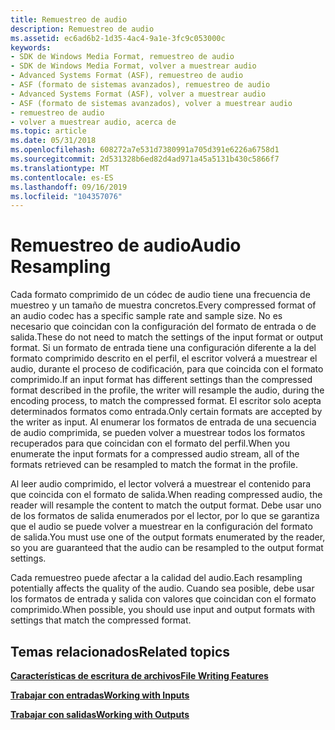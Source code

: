 ```yaml
---
title: Remuestreo de audio
description: Remuestreo de audio
ms.assetid: ec6ad6b2-1d35-4ac4-9a1e-3fc9c053000c
keywords:
- SDK de Windows Media Format, remuestreo de audio
- SDK de Windows Media Format, volver a muestrear audio
- Advanced Systems Format (ASF), remuestreo de audio
- ASF (formato de sistemas avanzados), remuestreo de audio
- Advanced Systems Format (ASF), volver a muestrear audio
- ASF (formato de sistemas avanzados), volver a muestrear audio
- remuestreo de audio
- volver a muestrear audio, acerca de
ms.topic: article
ms.date: 05/31/2018
ms.openlocfilehash: 608272a7e531d7380991a705d391e6226a6758d1
ms.sourcegitcommit: 2d531328b6ed82d4ad971a45a5131b430c5866f7
ms.translationtype: MT
ms.contentlocale: es-ES
ms.lasthandoff: 09/16/2019
ms.locfileid: "104357076"
---
```

# <a name="audio-resampling"></a><span data-ttu-id="1432e-111">Remuestreo de audio</span><span class="sxs-lookup"><span data-stu-id="1432e-111">Audio Resampling</span></span>

<span data-ttu-id="1432e-112">Cada formato comprimido de un códec de audio tiene una frecuencia de muestreo y un tamaño de muestra concretos.</span><span class="sxs-lookup"><span data-stu-id="1432e-112">Every compressed format of an audio codec has a specific sample rate and sample size.</span></span> <span data-ttu-id="1432e-113">No es necesario que coincidan con la configuración del formato de entrada o de salida.</span><span class="sxs-lookup"><span data-stu-id="1432e-113">These do not need to match the settings of the input format or output format.</span></span> <span data-ttu-id="1432e-114">Si un formato de entrada tiene una configuración diferente a la del formato comprimido descrito en el perfil, el escritor volverá a muestrear el audio, durante el proceso de codificación, para que coincida con el formato comprimido.</span><span class="sxs-lookup"><span data-stu-id="1432e-114">If an input format has different settings than the compressed format described in the profile, the writer will resample the audio, during the encoding process, to match the compressed format.</span></span> <span data-ttu-id="1432e-115">El escritor solo acepta determinados formatos como entrada.</span><span class="sxs-lookup"><span data-stu-id="1432e-115">Only certain formats are accepted by the writer as input.</span></span> <span data-ttu-id="1432e-116">Al enumerar los formatos de entrada de una secuencia de audio comprimida, se pueden volver a muestrear todos los formatos recuperados para que coincidan con el formato del perfil.</span><span class="sxs-lookup"><span data-stu-id="1432e-116">When you enumerate the input formats for a compressed audio stream, all of the formats retrieved can be resampled to match the format in the profile.</span></span>

<span data-ttu-id="1432e-117">Al leer audio comprimido, el lector volverá a muestrear el contenido para que coincida con el formato de salida.</span><span class="sxs-lookup"><span data-stu-id="1432e-117">When reading compressed audio, the reader will resample the content to match the output format.</span></span> <span data-ttu-id="1432e-118">Debe usar uno de los formatos de salida enumerados por el lector, por lo que se garantiza que el audio se puede volver a muestrear en la configuración del formato de salida.</span><span class="sxs-lookup"><span data-stu-id="1432e-118">You must use one of the output formats enumerated by the reader, so you are guaranteed that the audio can be resampled to the output format settings.</span></span>

<span data-ttu-id="1432e-119">Cada remuestreo puede afectar a la calidad del audio.</span><span class="sxs-lookup"><span data-stu-id="1432e-119">Each resampling potentially affects the quality of the audio.</span></span> <span data-ttu-id="1432e-120">Cuando sea posible, debe usar los formatos de entrada y salida con valores que coincidan con el formato comprimido.</span><span class="sxs-lookup"><span data-stu-id="1432e-120">When possible, you should use input and output formats with settings that match the compressed format.</span></span>

## <a name="related-topics"></a><span data-ttu-id="1432e-121">Temas relacionados</span><span class="sxs-lookup"><span data-stu-id="1432e-121">Related topics</span></span>

<dl> <dt>

[<span data-ttu-id="1432e-122">**Características de escritura de archivos**</span><span class="sxs-lookup"><span data-stu-id="1432e-122">**File Writing Features**</span></span>](file-writing-features.md)
</dt> <dt>

[<span data-ttu-id="1432e-123">**Trabajar con entradas**</span><span class="sxs-lookup"><span data-stu-id="1432e-123">**Working with Inputs**</span></span>](working-with-inputs.md)
</dt> <dt>

[<span data-ttu-id="1432e-124">**Trabajar con salidas**</span><span class="sxs-lookup"><span data-stu-id="1432e-124">**Working with Outputs**</span></span>](working-with-outputs.md)
</dt> </dl>

 

 





